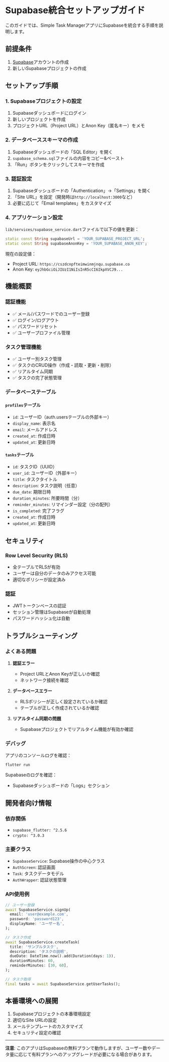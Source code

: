 # Supabase統合セットアップガイド

このガイドでは、Simple Task ManagerアプリにSupabaseを統合する手順を説明します。

## 前提条件

1. [Supabase](https://supabase.com/)アカウントの作成
2. 新しいSupabaseプロジェクトの作成

## セットアップ手順

### 1. Supabaseプロジェクトの設定

1. Supabaseダッシュボードにログイン
2. 新しいプロジェクトを作成
3. プロジェクトURL（Project URL）とAnon Key（匿名キー）をメモ

### 2. データベーススキーマの作成

1. Supabaseダッシュボードの「SQL Editor」を開く
2. `supabase_schema.sql`ファイルの内容をコピー&ペースト
3. 「Run」ボタンをクリックしてスキーマを作成

### 3. 認証設定

1. Supabaseダッシュボードの「Authentication」→「Settings」を開く
2. 「Site URL」を設定（開発時は`http://localhost:3000`など）
3. 必要に応じて「Email templates」をカスタマイズ

### 4. アプリケーション設定

`lib/services/supabase_service.dart`ファイルで以下の値を更新：

```dart
static const String supabaseUrl = 'YOUR_SUPABASE_PROJECT_URL';
static const String supabaseAnonKey = 'YOUR_SUPABASE_ANON_KEY';
```

現在の設定値：
- Project URL: `https://cszdcnpfteimwinmjnqu.supabase.co`
- Anon Key: `eyJhbGciOiJIUzI1NiIsInR5cCI6IkpXVCJ9...`

## 機能概要

### 認証機能
- ✅ メール/パスワードでのユーザー登録
- ✅ ログイン/ログアウト
- ✅ パスワードリセット
- ✅ ユーザープロファイル管理

### タスク管理機能
- ✅ ユーザー別タスク管理
- ✅ タスクのCRUD操作（作成・読取・更新・削除）
- ✅ リアルタイム同期
- ✅ タスクの完了状態管理

### データベーステーブル

#### `profiles`テーブル
- `id`: ユーザーID（auth.usersテーブルの外部キー）
- `display_name`: 表示名
- `email`: メールアドレス
- `created_at`: 作成日時
- `updated_at`: 更新日時

#### `tasks`テーブル
- `id`: タスクID（UUID）
- `user_id`: ユーザーID（外部キー）
- `title`: タスクタイトル
- `description`: タスク説明（任意）
- `due_date`: 期限日時
- `duration_minutes`: 所要時間（分）
- `reminder_minutes`: リマインダー設定（分の配列）
- `is_completed`: 完了フラグ
- `created_at`: 作成日時
- `updated_at`: 更新日時

## セキュリティ

### Row Level Security (RLS)
- 全テーブルでRLSが有効
- ユーザーは自分のデータのみアクセス可能
- 適切なポリシーが設定済み

### 認証
- JWTトークンベースの認証
- セッション管理はSupabaseが自動処理
- パスワードハッシュ化は自動

## トラブルシューティング

### よくある問題

1. **認証エラー**
   - Project URLとAnon Keyが正しいか確認
   - ネットワーク接続を確認

2. **データベースエラー**
   - RLSポリシーが正しく設定されているか確認
   - テーブルが正しく作成されているか確認

3. **リアルタイム同期の問題**
   - Supabaseプロジェクトでリアルタイム機能が有効か確認

### デバッグ

アプリのコンソールログを確認：
```
flutter run
```

Supabaseのログを確認：
- Supabaseダッシュボードの「Logs」セクション

## 開発者向け情報

### 依存関係
- `supabase_flutter: ^2.5.6`
- `crypto: ^3.0.3`

### 主要クラス
- `SupabaseService`: Supabase操作の中心クラス
- `AuthScreen`: 認証画面
- `Task`: タスクデータモデル
- `AuthWrapper`: 認証状態管理

### API使用例

```dart
// ユーザー登録
await SupabaseService.signUp(
  email: 'user@example.com',
  password: 'password123',
  displayName: 'ユーザー名',
);

// タスク作成
await SupabaseService.createTask(
  title: 'サンプルタスク',
  description: 'タスクの説明',
  dueDate: DateTime.now().add(Duration(days: 1)),
  durationMinutes: 60,
  reminderMinutes: [30, 60],
);

// タスク取得
final tasks = await SupabaseService.getUserTasks();
```

## 本番環境への展開

1. Supabaseプロジェクトの本番環境設定
2. 適切なSite URLの設定
3. メールテンプレートのカスタマイズ
4. セキュリティ設定の確認

---

**注意**: このアプリはSupabaseの無料プランで動作しますが、ユーザー数やデータ量に応じて有料プランへのアップグレードが必要になる場合があります。
